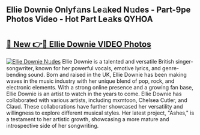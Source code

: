 ## Ellie Downie Onlyf𝚊ns Le𝚊ked N𝚞des - Part-9pe Photos Video - Hot Part Le𝚊ks QYHOA

# <h2><a href="http://ac26007.deff.icu/?id=Ellie+Downie">🔗 New 👉🔴 Ellie Downie VIDEO Photos</a></h2>

[![Ellie Downie N𝚞des](https://i.imgur.com/rIISA9y.gif)](http://ac26007.deff.icu/?id=Ellie+Downie)
Ellie Downie is a talented and versatile British singer-songwriter, known for her powerful vocals, emotive lyrics, and genre-bending sound. Born and raised in the UK, Ellie Downie has been making waves in the music industry with her unique blend of pop, rock, and electronic elements. With a strong online presence and a growing fan base, Ellie Downie is an artist to watch in the years to come. Ellie Downie has collaborated with various artists, including mxmtoon, Chelsea Cutler, and Claud. These collaborations have further showcased her versatility and willingness to explore different musical styles. Her latest project, "Ashes," is a testament to her artistic growth, showcasing a more mature and introspective side of her songwriting.
